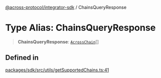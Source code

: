 [@across-protocol/integrator-sdk](../globals.md) / ChainsQueryResponse

# Type Alias: ChainsQueryResponse

> **ChainsQueryResponse**: [`AcrossChain`](AcrossChain.md)[]

## Defined in

[packages/sdk/src/utils/getSupportedChains.ts:41](https://github.com/across-protocol/toolkit/blob/eee89a253938d54aa640eb34f40c2d714b9d031f/packages/sdk/src/utils/getSupportedChains.ts#L41)

